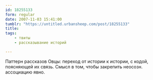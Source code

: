 ```yaml
---
id: 18255133
form: regular
date: 2007-11-03 15:41:00
tumblr: "https://untitled.urbansheep.com/post/18255133"
title:
tags:
    - твиты
    - рассказывание историй

---
```


<p>Паттерн рассказов Овцы: переход от истории к истории, с кодой, поясняющей их связь. Смысл в том, чтобы закрепить неосозн. ассоциацию явно.</p>

